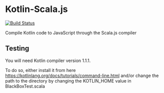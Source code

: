 # Kotlin-Scala.js 

[![Build Status](https://travis-ci.org/lionelfleury/Kotlin-Scala.js.svg?branch=master)](https://travis-ci.org/lionelfleury/Kotlin-Scala.js)

Compile Kotlin code to JavaScript through the Scala.js compiler

## Testing

You will need Kotlin compiler version 1.1.1.

To do so, either install it from here https://kotlinlang.org/docs/tutorials/command-line.html and/or change the path
to the directory by changing the KOTLIN_HOME value in BlackBoxTest.scala